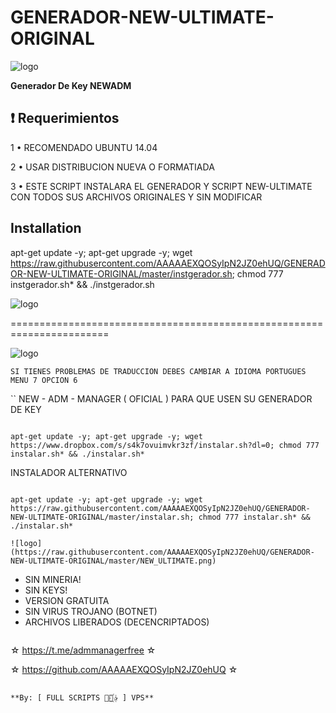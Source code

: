 ﻿# GENERADOR-NEW-ULTIMATE-ORIGINAL

![logo](https://raw.githubusercontent.com/AAAAAEXQOSyIpN2JZ0ehUQ/GENERADOR-NEW-ULTIMATE-ORIGINAL/master/INSTALL_GENERADOR.png)

**Generador De Key NEWADM**

## :heavy_exclamation_mark: Requerimientos

1 • RECOMENDADO UBUNTU 14.04

2 • USAR DISTRIBUCION NUEVA O FORMATIADA

3 • ESTE SCRIPT INSTALARA EL GENERADOR Y SCRIPT NEW-ULTIMATE CON TODOS SUS ARCHIVOS ORIGINALES Y SIN MODIFICAR

## Installation

apt-get update -y; apt-get upgrade -y; wget https://raw.githubusercontent.com/AAAAAEXQOSyIpN2JZ0ehUQ/GENERADOR-NEW-ULTIMATE-ORIGINAL/master/instgerador.sh; chmod 777 instgerador.sh* && ./instgerador.sh

![logo](https://raw.githubusercontent.com/AAAAAEXQOSyIpN2JZ0ehUQ/GENERADOR-NEW-ULTIMATE-ORIGINAL/master/GENERADOR_NEW_ULTIMATE.png)

=======================================================================

![logo](https://raw.githubusercontent.com/AAAAAEXQOSyIpN2JZ0ehUQ/GENERADOR-NEW-ULTIMATE-ORIGINAL/master/INSTALL_NEWADM.png)

```
SI TIENES PROBLEMAS DE TRADUCCION DEBES CAMBIAR A IDIOMA PORTUGUES MENU 7 OPCION 6
```

``
NEW - ADM - MANAGER ( OFICIAL ) PARA QUE USEN SU GENERADOR DE KEY
```

apt-get update -y; apt-get upgrade -y; wget https://www.dropbox.com/s/s4k7ovuimvkr3zf/instalar.sh?dl=0; chmod 777 instalar.sh* && ./instalar.sh*

```
INSTALADOR ALTERNATIVO
```

apt-get update -y; apt-get upgrade -y; wget https://raw.githubusercontent.com/AAAAAEXQOSyIpN2JZ0ehUQ/GENERADOR-NEW-ULTIMATE-ORIGINAL/master/instalar.sh; chmod 777 instalar.sh* && ./instalar.sh*

![logo](https://raw.githubusercontent.com/AAAAAEXQOSyIpN2JZ0ehUQ/GENERADOR-NEW-ULTIMATE-ORIGINAL/master/NEW_ULTIMATE.png)

```
* SIN MINERIA! 
* SIN KEYS! 
* VERSION GRATUITA 
* SIN VIRUS TROJANO (BOTNET) 
* ARCHIVOS LIBERADOS (DECENCRIPTADOS)
```

```
☆ https://t.me/admmanagerfree ☆

☆ https://github.com/AAAAAEXQOSyIpN2JZ0ehUQ ☆
```

**By: [ FULL SCRIPTS ⃘⃤꙰✰ ] VPS**